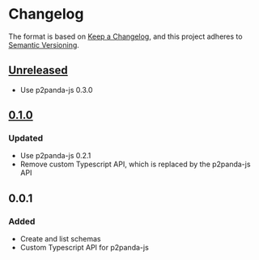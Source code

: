 # Changelog

The format is based on [Keep a Changelog](https://keepachangelog.com/en/1.0.0/),
and this project adheres to [Semantic Versioning](https://semver.org/spec/v2.0.0.html).

## [Unreleased]

- Use p2panda-js 0.3.0

## [0.1.0]

### Updated

- Use p2panda-js 0.2.1
- Remove custom Typescript API, which is replaced by the p2panda-js API

## 0.0.1

### Added

- Create and list schemas
- Custom Typescript API for p2panda-js

[unreleased]: https://github.com/p2panda/fishyfish/compare/v0.1.0...HEAD
[0.1.0]: https://github.com/p2panda/fishyfish/releases/tag/v0.1.0

